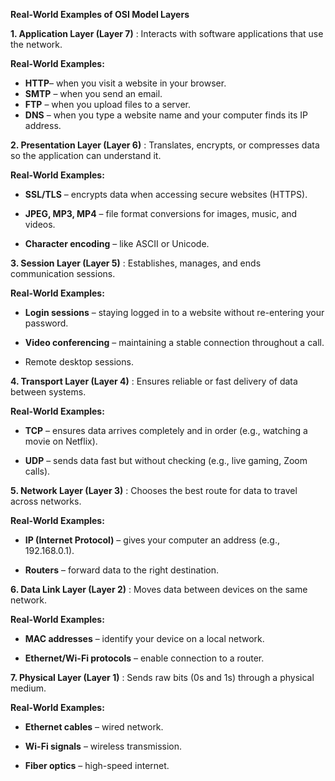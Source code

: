 **Real-World Examples of OSI Model Layers**


**1. Application Layer (Layer 7)** : Interacts with software applications that use the network.

**Real-World Examples:**

- **HTTP**– when you visit a website in your browser.
- **SMTP** – when you send an email.
- **FTP** – when you upload files to a server.
- **DNS** – when you type a website name and your computer finds its IP address.

 **2. Presentation Layer (Layer 6)** : Translates, encrypts, or compresses data so the application can understand it.

**Real-World Examples:**

- **SSL/TLS** – encrypts data when accessing secure websites (HTTPS).

- **JPEG, MP3, MP4** – file format conversions for images, music, and videos.

- **Character encoding** – like ASCII or Unicode.

**3. Session Layer (Layer 5)** : Establishes, manages, and ends communication sessions.

**Real-World Examples:**

- **Login sessions** – staying logged in to a website without re-entering your password.

- **Video conferencing** – maintaining a stable connection throughout a call.

- Remote desktop sessions.

**4. Transport Layer (Layer 4)** : Ensures reliable or fast delivery of data between systems.

**Real-World Examples:**

- **TCP** – ensures data arrives completely and in order (e.g., watching a movie on Netflix).

- **UDP** – sends data fast but without checking (e.g., live gaming, Zoom calls).

**5. Network Layer (Layer 3)** : Chooses the best route for data to travel across networks.

**Real-World Examples:**

- **IP (Internet Protocol)** – gives your computer an address (e.g., 192.168.0.1).

- **Routers** – forward data to the right destination.

**6. Data Link Layer (Layer 2)** : Moves data between devices on the same network.

**Real-World Examples:**

- **MAC addresses** – identify your device on a local network.

- **Ethernet/Wi-Fi protocols** – enable connection to a router.

**7. Physical Layer (Layer 1)** : Sends raw bits (0s and 1s) through a physical medium.

**Real-World Examples:**

- **Ethernet cables** – wired network.

- **Wi-Fi signals** – wireless transmission.

- **Fiber optics** – high-speed internet.
